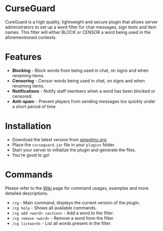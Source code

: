 # CurseGuard

CureGuard is a high quality, lightweight and secure plugin that allows server administrators to set up a word filter for chat messages, sign texts and item names. This filter will either BLOCK or CENSOR a word being used in the aforementioned contexts.

# Features
* **Blocking** - Block words from being used in chat, on signs and when renaming items.
* **Censoring** - Censor words being used in chat, on signs and when renaming items.
* **Notifications** - Notify staff members when a word has been blocked or censored.
* **Anti-spam** - Prevent players from sending messages too quickly under a short period of time 

# Installation
* Download the latest version from [spigotmc.org](https://google.com)
* Place the `curseguard.jar` file in your `plugins` folder.
* Start your server to initialize the plugin and generate the files.
* You're good to go!

# Commands
Please refer to the [Wiki](https://github.com/Spaxterr/CurseGuard/wiki) page for command usages, examples and more detailed descriptions.
* `/cg` - Main command, displays the current version of the plugin.
* `/cg help` - Shows all available commands.
* `/cg add <word> <action>` - Add a word to the filter.
* `/cg remove <word>` - Remove a word from the filter.
* `/cg listwords` - List all words present in the filter.
